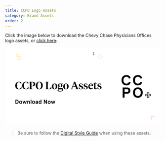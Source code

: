 ```yaml
---
title: CCPO Logo Assets
category: Brand Assets
order: 2
---
```


Click the image below to download the Chevy Chase Physicians Offices logo assets, or [click here](/assets/brand-logo-assets.zip):

[![](/images/ccpo-logo-assets-cover.svg)](/assets/ccpo-logo-assets.zip)

> Be sure to follow the [Digital Style Guide](/brand-docs/digital-style-guide) when using these assets.
